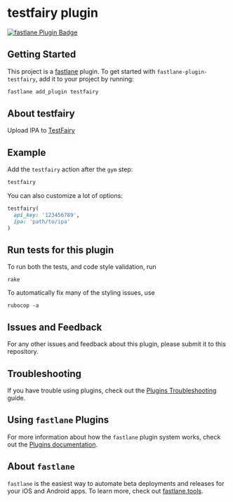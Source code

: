 # testfairy plugin

[![fastlane Plugin Badge](https://rawcdn.githack.com/fastlane/fastlane/master/fastlane/assets/plugin-badge.svg)](https://rubygems.org/gems/fastlane-plugin-testfairy)

## Getting Started

This project is a [fastlane](https://github.com/fastlane/fastlane) plugin. To get started with `fastlane-plugin-testfairy`, add it to your project by running:

```bash
fastlane add_plugin testfairy
```

## About testfairy

Upload IPA to [TestFairy](https://testfairy.com)

## Example

Add the `testfairy` action after the `gym` step:

```rb
testfairy
```

You can also customize a lot of options:
```rb
testfairy(
  api_key: '123456789',
  ipa: 'path/to/ipa'
)
```

## Run tests for this plugin

To run both the tests, and code style validation, run

```
rake
```

To automatically fix many of the styling issues, use
```
rubocop -a
```

## Issues and Feedback

For any other issues and feedback about this plugin, please submit it to this repository.

## Troubleshooting

If you have trouble using plugins, check out the [Plugins Troubleshooting](https://docs.fastlane.tools/plugins/plugins-troubleshooting/) guide.

## Using `fastlane` Plugins

For more information about how the `fastlane` plugin system works, check out the [Plugins documentation](https://docs.fastlane.tools/plugins/create-plugin/).

## About `fastlane`

`fastlane` is the easiest way to automate beta deployments and releases for your iOS and Android apps. To learn more, check out [fastlane.tools](https://fastlane.tools).
